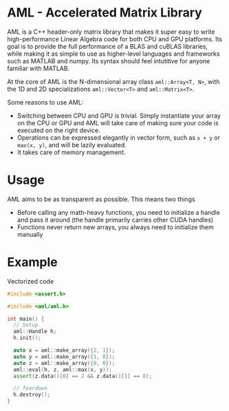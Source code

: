 # AML - Accelerated Matrix Library

AML is a C++ header-only matrix library that makes it super easy to write
high-performance Linear Algebra code for both CPU and GPU platforms. Its goal is
to provide the full performance of a BLAS and cuBLAS libraries, while making it
as simple to use as higher-level languages and frameworks such as MATLAB and
numpy. Its syntax should feel intutitive for anyone familiar with MATLAB.

At the core of AML is the N-dimensional array class `aml::Array<T, N>`, with the
1D and 2D specializations `aml::Vector<T>` and `aml::Matrix<T>`.

Some reasons to use AML:
 - Switching between CPU and GPU is trivial. Simply instantiate your array on
   the CPU or GPU and AML will take care of making sure your code is executed on
   the right device.
 - Operations can be expressed elegantly in vector form, such as `x + y` or
   `max(x, y)`, and will be lazily evaluated.
 - It takes care of memory management.

# Usage

AML aims to be as transparent as possible. This means two things

 - Before calling any math-heavy functions, you need to initialize a handle and
   pass it around (the handle primarily carries other CUDA handles)
 - Functions never return new arrays, you always need to initialize them manually

# Example

Vectorized code
```c++
#include <assert.h>

#include <aml/aml.h>

int main() {
  // Setup
  aml::Handle h;
  h.init();

  auto x = aml::make_array({2, 1});
  auto y = aml::make_array({1, 8});
  auto z = aml::make_array({0, 0});
  aml::eval(h, z, aml::max(x, y));
  assert(z.data()[0] == 2 && z.data()[1] == 8);

  // Teardown
  h.destroy();
}
```
